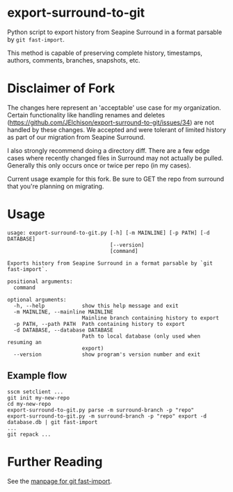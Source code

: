 export-surround-to-git
======================

Python script to export history from Seapine Surround in a format parsable by `git fast-import`.

This method is capable of preserving complete history, timestamps, authors, comments, branches, snapshots, etc.

# Disclaimer of Fork
The changes here represent an 'acceptable' use case for my organization. Certain functionality
like handling renames and deletes (https://github.com/JElchison/export-surround-to-git/issues/34)
are not handled by these changes. We accepted and were tolerant of limited history as part 
of our migration from Seapine Surround.

I also strongly recommend doing a directory diff. There are a few edge cases where recently
changed files in Surround may not actually be pulled. Generally this only occurs once or twice
per repo (in my cases).

Current usage example for this fork.
Be sure to GET the repo from surround that you're planning on migrating.

# Usage
```
usage: export-surround-to-git.py [-h] [-m MAINLINE] [-p PATH] [-d DATABASE]
                                 [--version]
                                 [command]

Exports history from Seapine Surround in a format parsable by `git fast-import`.

positional arguments:
  command

optional arguments:
  -h, --help            show this help message and exit
  -m MAINLINE, --mainline MAINLINE
                        Mainline branch containing history to export
  -p PATH, --path PATH  Path containing history to export
  -d DATABASE, --database DATABASE
                        Path to local database (only used when resuming an
                        export)
  --version             show program's version number and exit
```

## Example flow
```
sscm setclient ...
git init my-new-repo
cd my-new-repo
export-surround-to-git.py parse -m surround-branch -p "repo"
export-surround-to-git.py -m surround-branch -p "repo" export -d database.db | git fast-import
...
git repack ...
```


# Further Reading

See the [manpage for git fast-import](https://www.kernel.org/pub/software/scm/git/docs/git-fast-import.html).
